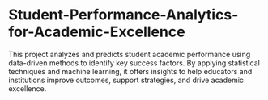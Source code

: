 # Student-Performance-Analytics-for-Academic-Excellence
This project analyzes and predicts student academic performance using data-driven methods to identify key success factors. By applying statistical techniques and machine learning, it offers insights to help educators and institutions improve outcomes, support strategies, and drive academic excellence.
